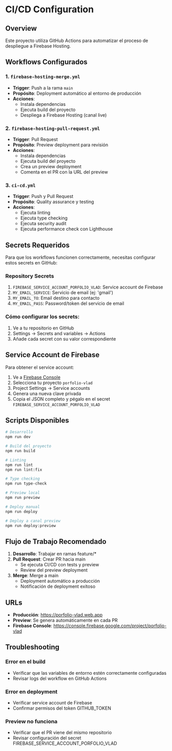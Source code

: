 # CI/CD Configuration

## Overview

Este proyecto utiliza GitHub Actions para automatizar el proceso de despliegue a Firebase Hosting.

## Workflows Configurados

### 1. `firebase-hosting-merge.yml`
- **Trigger**: Push a la rama `main`
- **Propósito**: Deployment automático al entorno de producción
- **Acciones**:
  - Instala dependencias
  - Ejecuta build del proyecto
  - Despliega a Firebase Hosting (canal live)

### 2. `firebase-hosting-pull-request.yml`
- **Trigger**: Pull Request
- **Propósito**: Preview deployment para revisión
- **Acciones**:
  - Instala dependencias
  - Ejecuta build del proyecto
  - Crea un preview deployment
  - Comenta en el PR con la URL del preview

### 3. `ci-cd.yml`
- **Trigger**: Push y Pull Request
- **Propósito**: Quality assurance y testing
- **Acciones**:
  - Ejecuta linting
  - Ejecuta type checking
  - Ejecuta security audit
  - Ejecuta performance check con Lighthouse

## Secrets Requeridos

Para que los workflows funcionen correctamente, necesitas configurar estos secrets en GitHub:

### Repository Secrets
1. `FIREBASE_SERVICE_ACCOUNT_PORFOLIO_VLAD`: Service account de Firebase
2. `MY_EMAIL_SERVICE`: Servicio de email (ej: 'gmail')
3. `MY_EMAIL_TO`: Email destino para contacto
4. `MY_EMAIL_PASS`: Password/token del servicio de email

### Cómo configurar los secrets:
1. Ve a tu repositorio en GitHub
2. Settings → Secrets and variables → Actions
3. Añade cada secret con su valor correspondiente

## Service Account de Firebase

Para obtener el service account:

1. Ve a [Firebase Console](https://console.firebase.google.com/)
2. Selecciona tu proyecto `porfolio-vlad`
3. Project Settings → Service accounts
4. Genera una nueva clave privada
5. Copia el JSON completo y pégalo en el secret `FIREBASE_SERVICE_ACCOUNT_PORFOLIO_VLAD`

## Scripts Disponibles

```bash
# Desarrollo
npm run dev

# Build del proyecto
npm run build

# Linting
npm run lint
npm run lint:fix

# Type checking
npm run type-check

# Preview local
npm run preview

# Deploy manual
npm run deploy

# Deploy a canal preview
npm run deploy:preview
```

## Flujo de Trabajo Recomendado

1. **Desarrollo**: Trabajar en ramas feature/*
2. **Pull Request**: Crear PR hacia main
   - Se ejecuta CI/CD con tests y preview
   - Review del preview deployment
3. **Merge**: Merge a main
   - Deployment automático a producción
   - Notificación de deployment exitoso

## URLs

- **Producción**: https://porfolio-vlad.web.app
- **Preview**: Se genera automáticamente en cada PR
- **Firebase Console**: https://console.firebase.google.com/project/porfolio-vlad

## Troubleshooting

### Error en el build
- Verificar que las variables de entorno estén correctamente configuradas
- Revisar logs del workflow en GitHub Actions

### Error en deployment
- Verificar service account de Firebase
- Confirmar permisos del token GITHUB_TOKEN

### Preview no funciona
- Verificar que el PR viene del mismo repositorio
- Revisar configuración del secret FIREBASE_SERVICE_ACCOUNT_PORFOLIO_VLAD
